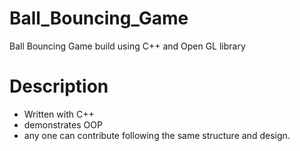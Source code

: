 # Ball_Bouncing_Game
Ball Bouncing Game build using C++ and Open GL library
# Description
- Written with C++
- demonstrates OOP
- any one can contribute following the same structure and design. 
